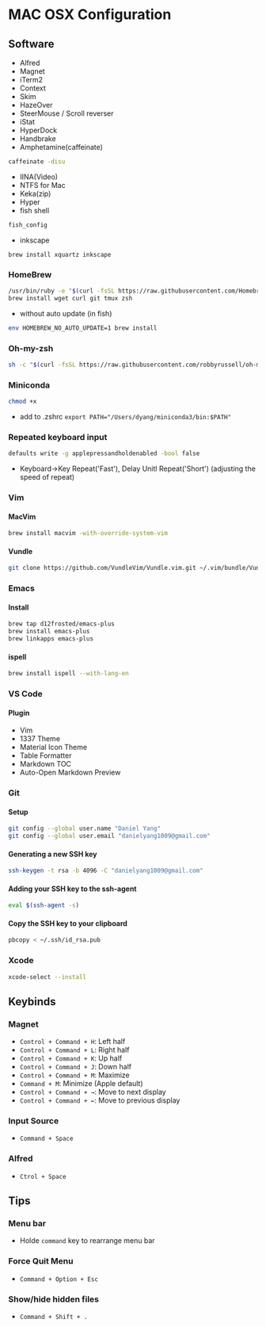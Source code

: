 # MAC OSX Configuration

## Software
- Alfred
- Magnet
- iTerm2
- Context
- Skim
- HazeOver
- SteerMouse / Scroll reverser
- iStat
- HyperDock
- Handbrake
- Amphetamine(caffeinate) 

```bash
caffeinate -disu
```

- IINA(Video)
- NTFS for Mac
- Keka(zip)
- Hyper
- fish shell

```bash
fish_config
```

- inkscape
```base
brew install xquartz inkscape
```

### HomeBrew
```bash
/usr/bin/ruby -e "$(curl -fsSL https://raw.githubusercontent.com/Homebrew/install/master/install)"
brew install wget curl git tmux zsh
```
- without auto update (in fish)
```bash
env HOMEBREW_NO_AUTO_UPDATE=1 brew install
```

### Oh-my-zsh
```bash
sh -c "$(curl -fsSL https://raw.githubusercontent.com/robbyrussell/oh-my-zsh/master/tools/install.sh)"
```

### Miniconda
```bash
chmod +x 
```

- add to .zshrc `export PATH="/Users/dyang/miniconda3/bin:$PATH"`


### Repeated keyboard input
```bash
defaults write -g applepressandholdenabled -bool false
```
- Keyboard->Key Repeat('Fast'), Delay Unitl Repeat('Short') (adjusting the speed of repeat)

### Vim
#### MacVim
```bash
brew install macvim -with-override-system-vim
```
#### Vundle
```bash
git clone https://github.com/VundleVim/Vundle.vim.git ~/.vim/bundle/Vundle.vim
```
### Emacs
#### Install
```bash
brew tap d12frosted/emacs-plus
brew install emacs-plus
brew linkapps emacs-plus
```
#### ispell
```bash
brew install ispell --with-lang-en
```

### VS Code
#### Plugin
- Vim
- 1337 Theme
- Material Icon Theme
- Table Formatter
- Markdown TOC
- Auto-Open Markdown Preview

### Git
#### Setup
```bash
git config --global user.name "Daniel Yang"
git config --global user.email "danielyang1009@gmail.com"
```
#### Generating a new SSH key
```bash
ssh-keygen -t rsa -b 4096 -C "danielyang1009@gmail.com"
```
#### Adding your SSH key to the ssh-agent
```bash
eval $(ssh-agent -s)
```
#### Copy the SSH key to your clipboard
```bash
pbcopy < ~/.ssh/id_rsa.pub
```

### Xcode
```bash
xcode-select --install
```

## Keybinds
### Magnet
- `Control + Command + H`: Left half
- `Control + Command + L`: Right half
- `Control + Command + K`: Up half
- `Control + Command + J`: Down half
- `Control + Command + M`: Maximize
- `Command + M`: Minimize (Apple default)
- `Control + Command + →`: Move to next display
- `Control + Command + ←`: Move to previous display

### Input Source
- `Command + Space`

### Alfred
- `Ctrol + Space`

## Tips
### Menu bar
- Holde `command` key to rearrange menu bar

### Force Quit Menu
- `Command + Option + Esc`

### Show/hide hidden files
- `Command + Shift + .`
